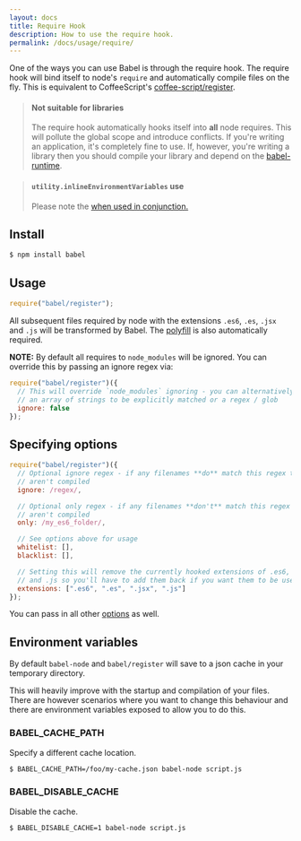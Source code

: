 ```yaml
---
layout: docs
title: Require Hook
description: How to use the require hook.
permalink: /docs/usage/require/
---
```


One of the ways you can use Babel is through the require hook. The require hook
will bind itself to node's `require` and automatically compile files on the
fly. This is equivalent to CoffeeScript's
[coffee-script/register](http://coffeescript.org/documentation/docs/register.html).

<blockquote class="babel-callout babel-callout-warning">
  <h4>Not suitable for libraries</h4>
  <p>
    The require hook automatically hooks itself into <strong>all</strong> node requires. This will pollute the global scope and introduce conflicts. If you're writing an application, it's completely fine to use. If, however, you're writing a library then you should compile your library and depend on the <a href="/docs/usage/runtime">babel-runtime</a>.
  </p>
</blockquote>

<blockquote class="babel-callout babel-callout-warning">
  <h4><code>utility.inlineEnvironmentVariables</code> use</h4>
  <p>
    Please note the <a href="/docs/advanced/transformers/utility/inline-environment-variables#require-hook"> when used in conjunction.</a>
  </p>
</blockquote>

## Install

```sh
$ npm install babel
```

## Usage

```js
require("babel/register");
```

All subsequent files required by node with the extensions `.es6`, `.es`, `.jsx`
and `.js` will be transformed by Babel. The [polyfill](/docs/usage/polyfill) is also automatically required.

**NOTE:** By default all requires to `node_modules` will be ignored. You can
override this by passing an ignore regex via:

```js
require("babel/register")({
  // This will override `node_modules` ignoring - you can alternatively pass
  // an array of strings to be explicitly matched or a regex / glob
  ignore: false
});
```

## Specifying options

```javascript
require("babel/register")({
  // Optional ignore regex - if any filenames **do** match this regex then they
  // aren't compiled
  ignore: /regex/,

  // Optional only regex - if any filenames **don't** match this regex then they
  // aren't compiled
  only: /my_es6_folder/,

  // See options above for usage
  whitelist: [],
  blacklist: [],

  // Setting this will remove the currently hooked extensions of .es6, `.es`, `.jsx`
  // and .js so you'll have to add them back if you want them to be used again.
  extensions: [".es6", ".es", ".jsx", ".js"]
});
```

You can pass in all other [options](/docs/usage/options/#options) as well.

## Environment variables

By default `babel-node` and `babel/register` will save to a json cache in your
temporary directory.

This will heavily improve with the startup and compilation of your files. There
are however scenarios where you want to change this behaviour and there are
environment variables exposed to allow you to do this.

### BABEL_CACHE_PATH

Specify a different cache location.

```sh
$ BABEL_CACHE_PATH=/foo/my-cache.json babel-node script.js
```

### BABEL_DISABLE_CACHE

Disable the cache.

```sh
$ BABEL_DISABLE_CACHE=1 babel-node script.js
```
